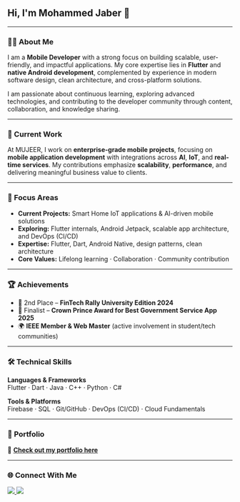 <h2 align="left">Hi, I'm Mohammed Jaber 👋</h2>

---

<h3>👨‍💻 About Me</h3>
<p>
I am a <strong>Mobile Developer</strong> with a strong focus on building scalable, user-friendly, and impactful applications.  
My core expertise lies in <strong>Flutter</strong> and <strong>native Android development</strong>, complemented by experience in modern software design, clean architecture, and cross-platform solutions.  
</p>

<p>
I am passionate about continuous learning, exploring advanced technologies, and contributing to the developer community through content, collaboration, and knowledge sharing.  
</p>

---

<h3>🏢 Current Work</h3>
<p>
At MUJEER, I work on <strong>enterprise-grade mobile projects</strong>, focusing on <strong>mobile application development</strong> with integrations across <strong>AI</strong>, <strong>IoT</strong>, and <strong>real-time services</strong>.  
My contributions emphasize <strong>scalability</strong>, <strong>performance</strong>, and delivering meaningful business value to clients.  
</p>

---

<h3>🔎 Focus Areas</h3>

- **Current Projects:** Smart Home IoT applications & AI-driven mobile solutions  
- **Exploring:** Flutter internals, Android Jetpack, scalable app architecture, and DevOps (CI/CD)  
- **Expertise:** Flutter, Dart, Android Native, design patterns, clean architecture  
- **Core Values:** Lifelong learning · Collaboration · Community contribution  

---

<h3>🏆 Achievements</h3>

- 🥈 2nd Place – **FinTech Rally University Edition 2024**  
- 🎯 Finalist – **Crown Prince Award for Best Government Service App 2025**  
- 🌍 **IEEE Member & Web Master** (active involvement in student/tech communities)  

---

<h3>🛠 Technical Skills</h3>

**Languages & Frameworks**  
Flutter · Dart · Java · C++ · Python · C#  

**Tools & Platforms**  
Firebase · SQL · Git/GitHub · DevOps (CI/CD) · Cloud Fundamentals  

---

<h3>📂 Portfolio</h3>

<p>
  🔗 <a href="https://mohajaber5.github.io/My-Protfolio/" target="_blank"><strong>Check out my portfolio here</strong></a>  
</p>

---

<h3>🌐 Connect With Me</h3>
<p align="left">
  <a href="https://www.linkedin.com/in/mohammad-jaber-profile" target="_blank">
    <img src="https://img.shields.io/badge/LinkedIn-0a66c2?style=for-the-badge&logo=linkedin&logoColor=white"/>
  </a>
  <a href="mailto:mhammdjbr555@gmail.com" target="_blank">
    <img src="https://img.shields.io/badge/Email-D14836?style=for-the-badge&logo=gmail&logoColor=white"/>
  </a>
</p>  
